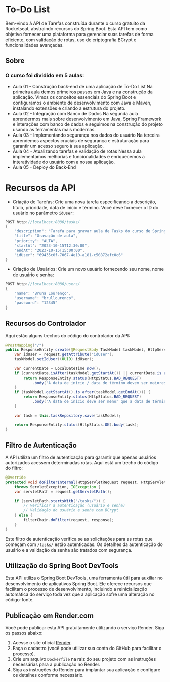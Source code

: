 # To-Do List 

Bem-vindo à API de Tarefas construída durante o curso gratuito da Rocketseat, abstraindo recursos do Spring Boot. Esta API tem como objetivo fornecer uma plataforma para 
gerenciar suas tarefas de forma eficiente, com validação de rotas, uso de criptografia BCrypt e funcionalidades avançadas.

## Sobre
### O curso foi dividido em 5 aulas:
- Aula 01 - Construção back-end de uma aplicação de To-Do List
Na primeira aula demos primeiros passos em Java e na construção da aplicação. Vimos os conceitos essenciais do Spring Boot e configuramos o ambiente de desenvolvimento com Java e Maven, instalando extensões e criando a estrutura do projeto.
- Aula 02 - Integração com Banco de Dados
Na segunda aula aprendermos mais sobre desenvolvimento em Java, Spring Framework e interações com banco de dados e seguimos na construção do projeto usando as ferramentas mais modernas.
- Aula 03 - Implementando segurança nos dados do usuário
Na terceira aprendemos aspectos cruciais de segurança e estruturação para garantir um acesso seguro à sua aplicação.
- Aula 04 - Atualizando tarefas e validação de rotas
Nessa aula implementamos melhorias e funcionalidades e enriquecemos a interatividade do usuário com a nossa aplicação.
- Aula 05 - Deploy do Back-End


# Recursos da API
- Criação de Tarefas: Crie uma nova tarefa especificando a descrição, título, prioridade, data de início e término. Você deve fornecer o ID do usuário no parâmetro ```idUser```:

```java
POST http://localhost:8080/tasks/
{
    "description": "Tarefa para gravar aula de Tasks do curso de Spring Boot",
    "title": "Gravação de aula",
    "priority": "ALTA",
    "startAt": "2023-10-15T12:30:00",
    "endAt": "2023-10-15T15:00:00",
    "idUser": "69435c0f-7067-4e10-a181-c50872afc0c6"
}
```
- Criação de Usuários: Crie um novo usuário fornecendo seu nome, nome de usuário e senha:
```java
POST http://localhost:8080/users/
{
    "name": "Bruna Lourenço",
    "username": "brullourenco",
    "password": "12345"
}
```

## Recursos do Controlador
Aqui estão alguns trechos do código do controlador da API:
```java
@PostMapping("/")
public ResponseEntity create(@RequestBody TaskModel taskModel, HttpServletRequest request) {
    var idUser = request.getAttribute("idUser");
    taskModel.setIdUser((UUID) idUser);
    
    var currentDate = LocalDateTime now();
    if (currentDate.isAfter(taskModel.getStartAt()) || currentDate.is after(taskModel.getEndAt())) {
        return ResponseEntity.status(HttpStatus.BAD_REQUEST)
            .body("A data de início / data de término devem ser maiores que a data atual");
    }
    if (taskModel.getStartAt().is after(taskModel.getEndAt())) {
        return ResponseEntity.status(HttpStatus.BAD_REQUEST)
            .body("A data de início deve ser menor que a data de término");
    }

    var task = this.taskRepository.save(taskModel);

    return ResponseEntity.status(HttpStatus.OK).body(task);
}
```
## Filtro de Autenticação
A API utiliza um filtro de autenticação para garantir que apenas usuários autorizados acessem 
determinadas rotas. Aqui está um trecho do código do filtro:
```java
@Override
protected void doFilterInternal(HttpServletRequest request, HttpServletResponse response, FilterChain filterChain)
    throws ServletException, IOException {
    var servletPath = request.getServletPath();
    
    if (servletPath.startsWith("/tasks/")) {
        // Verificar a autenticação (usuário e senha)
        // Validação do usuário e senha com BCrypt
    } else {
        filterChain.doFilter(request, response);
    }
}
```
Este filtro de autenticação verifica se as solicitações para as rotas que começam com ```/tasks/``` estão autenticadas. Os detalhes da autenticação do usuário e a validação da senha são tratados com segurança.

## Utilização do Spring Boot DevTools
Esta API utiliza o Spring Boot DevTools, uma ferramenta útil para auxiliar no desenvolvimento de aplicativos Spring Boot. Ele oferece recursos que facilitam o processo de desenvolvimento, incluindo a reinicialização automática do serviço toda vez que a aplicação sofre uma alteração no código-fonte.

## Publicação em Render.com
Você pode publicar esta API gratuitamente utilizando o serviço Render. Siga os passos abaixo:

1. Acesse o site oficial [Render](https://render.com/).
2. Faça o cadastro (você pode utilizar sua conta do GitHub para facilitar o processo).
3. Crie um arquivo ```Dockerfile``` na raiz do seu projeto com as instruções necessárias para a publicação no Render.
4. Siga as instruções do Render para implantar sua aplicação e configure os detalhes conforme necessário.


